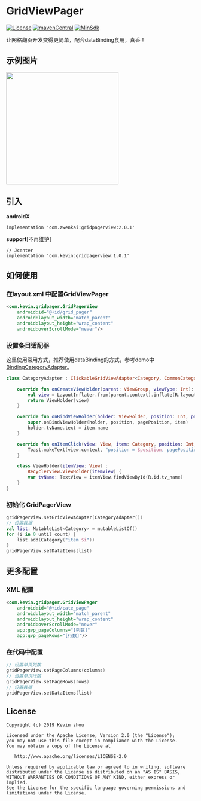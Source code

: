 # GridViewPager

[![License](https://img.shields.io/badge/License%20-Apache%202-337ab7.svg?style=flat-square)](https://www.apache.org/licenses/LICENSE-2.0)
[![mavenCentral](https://img.shields.io/badge/%20mavenCentral%20-2.0.1-5bc0de.svg?style=flat-square)](https://bintray.com/xuehuayous/maven/Android-GridPagerView/_latestVersion)
[![MinSdk](https://img.shields.io/badge/%20MinSdk%20-%2014%2B%20-f0ad4e.svg?style=flat-square)](https://android-arsenal.com/api?level=14)

让网格翻页开发变得更简单，配合dataBinding食用，真香！

## 示例图片

<img src="https://raw.githubusercontent.com/xuehuayous/Android-GridPagerView/master/sample/pic/01.gif" width="300" />

## 引入

**androidX**

```
implementation 'com.zwenkai:gridpagerview:2.0.1'
```

**support**[不再维护]

```
// Jcenter
implementation 'com.kevin:gridpagerview:1.0.1'
```

## 如何使用

### 在layout.xml 中配置GridViewPager

```xml
<com.kevin.gridpager.GridPagerView
    android:id="@+id/grid_pager"
    android:layout_width="match_parent"
    android:layout_height="wrap_content"
    android:overScrollMode="never"/>
```

### 设置条目适配器

这里使用常用方式，推荐使用dataBinding的方式，参考demo中[BindingCategoryAdapter](https://github.com/xuehuayous/Android-GridPagerView/blob/master/sample/src/main/java/com/kevin/gridpager/sample/binding/BindingCategoryAdapter.kt)。

```kotlin
class CategoryAdapter : ClickableGridViewAdapter<Category, CommonCategoryAdapter.ViewHolder>() {

    override fun onCreateViewHolder(parent: ViewGroup, viewType: Int): ViewHolder {
        val view = LayoutInflater.from(parent.context).inflate(R.layout.layout_common_category_item, parent, false)
        return ViewHolder(view)
    }

    override fun onBindViewHolder(holder: ViewHolder, position: Int, pagePosition: Int, item: Category) {
        super.onBindViewHolder(holder, position, pagePosition, item)
        holder.tvName.text = item.name
    }

    override fun onItemClick(view: View, item: Category, position: Int, pagePosition: Int) {
        Toast.makeText(view.context, "position = $position, pagePosition = $pagePosition, ${item.name}", Toast.LENGTH_SHORT).show()
    }

    class ViewHolder(itemView: View) :
        RecyclerView.ViewHolder(itemView) {
        var tvName: TextView = itemView.findViewById(R.id.tv_name)
    }
}
```

### 初始化 GridPagerView

```kotlin
gridPagerView.setGridViewAdapter(CategoryAdapter())
// 设置数据
val list: MutableList<Category> = mutableListOf()
for (i in 0 until count) {
    list.add(Category("item $i"))
}
gridPagerView.setDataItems(list)
```

## 更多配置

### XML 配置

```xml
<com.kevin.gridpager.GridViewPager
    android:id="@+id/cate_page"
    android:layout_width="match_parent"
    android:layout_height="wrap_content"
    android:overScrollMode="never"
    app:gvp_pageColumns="[列数]"
    app:gvp_pageRows="[行数]"/>
```

### 在代码中配置

```kotlin
// 设置单页列数
gridPagerView.setPageColumns(columns)
// 设置单页行数
gridPagerView.setPageRows(rows)
// 设置数据
gridPagerView.setDataItems(list)
```

## License

```text
Copyright (c) 2019 Kevin zhou

Licensed under the Apache License, Version 2.0 (the "License");
you may not use this file except in compliance with the License.
You may obtain a copy of the License at

   http://www.apache.org/licenses/LICENSE-2.0

Unless required by applicable law or agreed to in writing, software
distributed under the License is distributed on an "AS IS" BASIS,
WITHOUT WARRANTIES OR CONDITIONS OF ANY KIND, either express or implied.
See the License for the specific language governing permissions and
limitations under the License.
```
